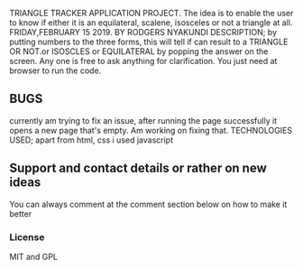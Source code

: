 TRIANGLE TRACKER APPLICATION PROJECT.
The idea is to enable the user to know if either it is an equilateral, scalene,
isosceles or not a triangle at all.
FRIDAY,FEBRUARY 15 2019.
BY RODGERS NYAKUNDI
DESCRIPTION; by putting numbers to the three forms, this will tell if can result to a TRIANGLE OR NOT.or
ISOSCLES or EQUILATERAL by popping the answer on the screen.
Any one is free to ask anything for clarification.
You just need at browser to run the code.
## BUGS
currently am trying to fix an issue, after running the page successfully
it opens a new page that's empty. Am working on fixing that.
TECHNOLOGIES USED; apart from html, css i used javascript
## Support and contact details or rather on new ideas
You can always comment at the comment section below on how to make it better
### License
MIT and GPL
